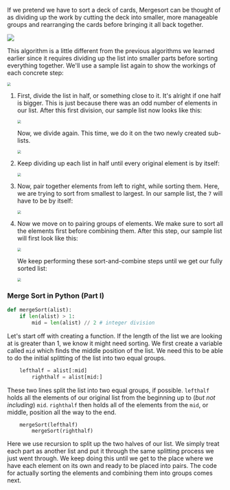 <!--title={Mergesort I}-->

<!--badges={Algorithms:15,Python:5}-->

<!--concepts={Merge sort}-->

If we pretend we have to sort a deck of cards, Mergesort can be thought of as dividing up the work by cutting the deck into smaller, more manageable groups and rearranging the cards before bringing it all back together.

![](https://miro.medium.com/max/1034/1*nqwPr-tms9xXy6aCgIZarg.gif)

This algorithm is a little different from the previous algorithms we learned earlier since it requires dividing up the list into smaller parts before sorting everything together. We'll use a sample list again to show the workings of each concrete step:

<img src="https://i.imgur.com/zhCRdhv.png" style="zoom:50%;" />

1. First, divide the list in half, or something close to it. It's alright if one half is bigger. This is just because there was an odd number of elements in our list. After this first division, our sample list now looks like this:

   <img src="https://i.imgur.com/E2KzWhA.png" style="zoom:50%;" />

   Now, we divide again. This time, we do it on the two newly created sub-lists.

   <img src="https://i.imgur.com/FW5Rfrn.png" style="zoom:50%;" />

2. Keep dividing up each list in half until every original element is by itself:

   <img src="https://i.imgur.com/6OGmFkG.png" style="zoom:50%;" />

3. Now, pair together elements from left to right, while sorting them. Here, we are trying to sort from smallest to largest. In our sample list, the `7` will have to be by itself:

   <img src="https://i.imgur.com/sUsG8EV.png" style="zoom:50%;" />

4. Now we move on to pairing groups of elements. We make sure to sort all the elements first before combining them. After this step, our sample list will first look like this:

   <img src="https://i.imgur.com/vPrBtSB.png" style="zoom:50%;" />

   We keep performing these sort-and-combine steps until we get our fully sorted list:

   <img src="https://i.imgur.com/l04jhcp.png" style="zoom:50%;" />

### Merge Sort in Python (Part I)

```python
def mergeSort(alist):
    if len(alist) > 1:
        mid = len(alist) // 2 # integer division
```

Let's start off with creating a function. If the length of the list we are looking at is greater than 1, we know it might need sorting. We first create a variable called `mid` which finds the middle position of the list. We need this to be able to do the initial splitting of the list into two equal groups. 

```python
    lefthalf = alist[:mid]
        righthalf = alist[mid:]
```

These two lines split the list into two equal groups, if possible. `lefthalf` holds all the elements of our original list from the beginning up to (*but not including*) `mid`. `righthalf` then holds all of the elements from  the `mid`, or middle, position all the way to the end.

```
    mergeSort(lefthalf)
        mergeSort(righthalf)
```

Here we use recursion to split up the two halves of our list. We simply treat each part as another list and put it through the same splitting process we just went through. We keep doing this until we get to the place where we have each element on its own and ready to be placed into pairs. The code for actually sorting the elements and combining them into groups comes next.
